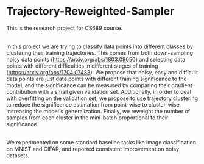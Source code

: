 # Trajectory-Reweighted-Sampler
This is the research project for CS689 course.<br><br>

In this project we are trying to classify data points into different classes by clustering their training trajectories. This comes from both down-sampling noisy data points (https://arxiv.org/abs/1803.09050) and selecting data points with different difficulties in different stages of training (https://arxiv.org/abs/1704.07433). We propose that noisy, easy and difficult data points are just data points with different training significance to the model, and the significance can be measured by comparing their gradient contribution with a small given validation set. Additionally, in order to deal with overfitting on the validation set, we propose to use trajectory clustering to reduce the significance estimation from point-wise to cluster-wise, increasing the model's generalization. Finally, we reweight the number of samples from each cluster in the mini-batch 
proportional to their significance.<br><br>

We experimented on some standard baseline tasks like image classification on MNIST and CIFAR, and reported consistent improvement on noisy datasets.
